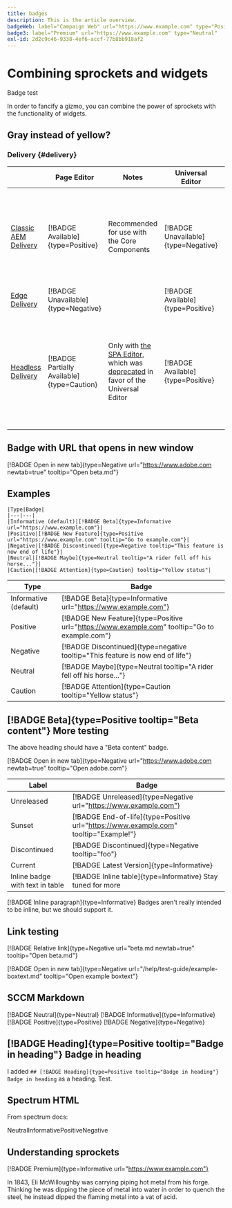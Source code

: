 ```yaml
---
title: badges
description: This is the article overview.
badgeWeb: label="Campaign Web" url="https://www.example.com" type="Positive"
badge3: label="Premium" url="https://www.example.com" type="Neutral"
exl-id: 2d2c9c46-9338-4ef6-accf-77b8bb918af2
---
```

# Combining sprockets and widgets

Badge test

In order to fancify a gizmo, you can combine the power of sprockets with the functionality of widgets.

## Gray instead of yellow?



### Delivery {#delivery}

||Page Editor|Notes|Universal Editor|Notes|
|---|---|---|---|---|
|[Classic AEM Delivery](https://www.google.com)|[!BADGE Available]{type=Positive}|Recommended for use with the Core Components|[!BADGE Unavailable]{type=Negative}|Classic AEM pages typically rely on several Page Editor-specific features that are difficult to replicate as-is with the Universal Editor.|
|[Edge Delivery](https://www.google.com)|[!BADGE Unavailable]{type=Negative}||[!BADGE Available]{type=Positive}||
|[Headless Delivery](https://www.google.com)|[!BADGE Partially Available]{type=Caution}|Only with [the SPA Editor,](https://www.google.comd) which was [deprecated](/help/implementing/developing/hybrid/spa-editor-deprecation.md) in favor of the Universal Editor|[!BADGE Available]{type=Positive}|The Universal Editor allows developers to bring their own web app without imposing any specific framework requirements or implementation constraints.|

## Badge with URL that opens in new window

[!BADGE Open in new tab]{type=Negative url="https://www.adobe.com newtab=true" tooltip="Open beta.md"}

## Examples

```
|Type|Badge|
|---|---|
|Informative (default)|[!BADGE Beta]{type=Informative url="https://www.example.com"}|
|Positive|[!BADGE New Feature]{type=Positive url="https://www.example.com" tooltip="Go to example.com"}|
|Negative|[!BADGE Discontinued]{type=Negative tooltip="This feature is now end of life"}|
|Neutral|[!BADGE Maybe]{type=Neutral tooltip="A rider fell off his horse..."}|
|Caution|[!BADGE Attention]{type=Caution} tooltip="Yellow status"|
```

|Type|Badge|
|---|---|
|Informative (default)|[!BADGE Beta]{type=Informative url="https://www.example.com"}|
|Positive|[!BADGE New Feature]{type=Positive url="https://www.example.com" tooltip="Go to example.com"}|
|Negative|[!BADGE Discontinued]{type=negative tooltip="This feature is now end of life"}|
|Neutral|[!BADGE Maybe]{type=Neutral tooltip="A rider fell off his horse..."}|
|Caution|[!BADGE Attention]{type=Caution tooltip="Yellow status"}|

## [!BADGE Beta]{type=Positive tooltip="Beta content"} More testing

The above heading should have a "Beta content" badge.

[!BADGE Open in new tab]{type=Negative url="https://www.adobe.com newtab=true" tooltip="Open adobe.com"}

|Label|Badge|
|---|---|
|Unreleased|[!BADGE Unreleased]{type=Negative url="https://www.example.com"}|
|Sunset|[!BADGE End-of-life]{type=Positive url="https://www.example.com" tooltip="Example!"}|
|Discontinued|[!BADGE Discontinued]{type=Negative tooltip="foo"}|
|Current|[!BADGE Latest Version]{type=Informative}|
|Inline badge with text in table|[!BADGE Inline table]{type=Informative} Stay tuned for more|

[!BADGE Inline paragraph]{type=Informative} Badges aren't really intended to be inline, but we should support it.

## Link testing

[!BADGE Relative link]{type=Negative url="beta.md newtab=true" tooltip="Open beta.md"}

[!BADGE Open in new tab]{type=Negative url="/help/test-guide/example-boxtext.md" tooltip="Open example boxtext"}

## SCCM Markdown

[!BADGE Neutral]{type=Neutral} [!BADGE Informative]{type=Informative} [!BADGE Positive]{type=Positive} [!BADGE Negative]{type=Negative}

## [!BADGE Heading]{type=Positive tooltip="Badge in heading"} Badge in heading

I added `## [!BADGE Heading]{type=Positive tooltip="Badge in heading"} Badge in heading` as a heading. Test.

## Spectrum HTML


From spectrum docs:

<div style="display: flex; gap: var(--spectrum-global-dimension-size-50);">
    <sp-badge variant="neutral">Neutral</sp-badge>
    <sp-badge variant="informative">Informative</sp-badge>
    <sp-badge variant="positive">Positive</sp-badge>
    <sp-badge variant="negative">Negative</sp-badge>
</div>


## Understanding sprockets

[!BADGE Premium]{type=Informative url="https://www.example.com"}

In 1843, Eli McWilloughby was carrying piping hot metal from his forge. Thinking he was dipping the piece of metal into water in order to quench the steel, he instead dipped the flaming metal into a vat of acid.
